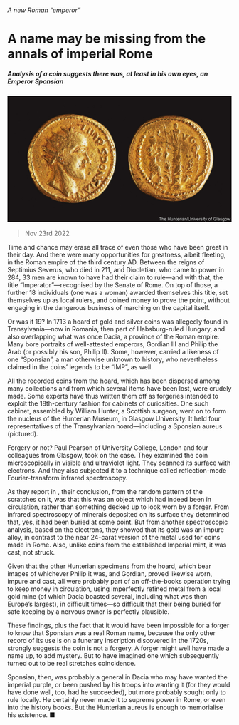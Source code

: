 ###### A new Roman “emperor”

# A name may be missing from the annals of imperial Rome 

##### Analysis of a coin suggests there was, at least in his own eyes, an Emperor Sponsian 

![image](images/20221126_STP003.jpg) 

> Nov 23rd 2022 

Time and chance may erase all trace of even those who have been great in their day. And there were many opportunities for greatness, albeit fleeting, in the Roman empire of the third century AD. Between the reigns of Septimius Severus, who died in 211, and Diocletian, who came to power in 284, 33 men are known to have had their claim to rule—and with that, the title “Imperator”—recognised by the Senate of Rome. On top of those, a further 18 individuals (one was a woman) awarded themselves this title, set themselves up as local rulers, and coined money to prove the point, without engaging in the dangerous business of marching on the capital itself. 

Or was it 19? In 1713 a hoard of gold and silver coins was allegedly found in Transylvania—now in Romania, then part of Habsburg-ruled Hungary, and also overlapping what was once Dacia, a province of the Roman empire. Many bore portraits of well-attested emperors, Gordian III and Philip the Arab (or possibly his son, Philip II). Some, however, carried a likeness of one “Sponsian”, a man otherwise unknown to history, who nevertheless claimed in the coins’ legends to be “IMP”, as well.

All the recorded coins from the hoard, which has been dispersed among many collections and from which several items have been lost, were crudely made. Some experts have thus written them off as forgeries intended to exploit the 18th-century fashion for cabinets of curiosities. One such cabinet, assembled by William Hunter, a Scottish surgeon, went on to form the nucleus of the Hunterian Museum, in Glasgow University. It held four representatives of the Transylvanian hoard—including a Sponsian aureus (pictured).

Forgery or not? Paul Pearson of University College, London and four colleagues from Glasgow, took on the case. They examined the coin microscopically in visible and ultraviolet light. They scanned its surface with electrons. And they also subjected it to a technique called reflection-mode Fourier-transform infrared spectroscopy.

As they report in , their conclusion, from the random pattern of the scratches on it, was that this was an object which had indeed been in circulation, rather than something decked up to look worn by a forger. From infrared spectroscopy of minerals deposited on its surface they determined that, yes, it had been buried at some point. But from another spectroscopic analysis, based on the electrons, they showed that its gold was an impure alloy, in contrast to the near 24-carat version of the metal used for coins made in Rome. Also, unlike coins from the established Imperial mint, it was cast, not struck. 

Given that the other Hunterian specimens from the hoard, which bear images of whichever Philip it was, and Gordian, proved likewise worn, impure and cast, all were probably part of an off-the-books operation trying to keep money in circulation, using imperfectly refined metal from a local gold mine (of which Dacia boasted several, including what was then Europe’s largest), in difficult times—so difficult that their being buried for safe keeping by a nervous owner is perfectly plausible.

These findings, plus the fact that it would have been impossible for a forger to know that Sponsian was a real Roman name, because the only other record of its use is on a funerary inscription discovered in the 1720s, strongly suggests the coin is not a forgery. A forger might well have made a name up, to add mystery. But to have imagined one which subsequently turned out to be real stretches coincidence. 

Sponsian, then, was probably a general in Dacia who may have wanted the imperial purple, or been pushed by his troops into wanting it (for they would have done well, too, had he succeeded), but more probably sought only to rule locally. He certainly never made it to supreme power in Rome, or even into the history books. But the Hunterian aureus is enough to memorialise his existence. ■


